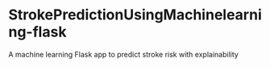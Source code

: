 # StrokePredictionUsingMachinelearning-flask
A machine learning Flask app to predict stroke risk with explainability
